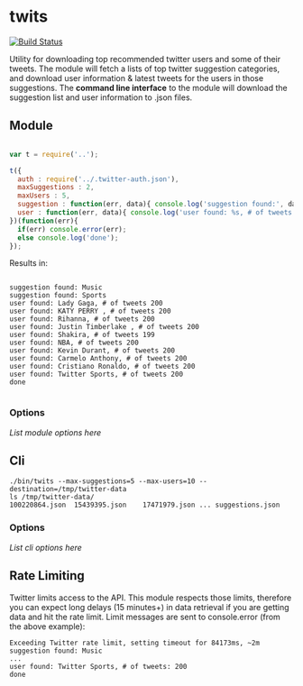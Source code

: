 twits
=====

[![Build Status](https://travis-ci.org/tleen/twits.png?branch=master)](https://travis-ci.org/tleen/twits)

Utility for downloading top recommended twitter users and some of their tweets. The module will fetch a lists of top twitter suggestion categories, and download user information & latest tweets for the users in those suggestions. The **command line interface** to the module will download the suggestion list and user information to .json files.

## Module

```javascript

var t = require('..');

t({
  auth : require('../.twitter-auth.json'),
  maxSuggestions : 2,
  maxUsers : 5,
  suggestion : function(err, data){ console.log('suggestion found:', data.name); },
  user : function(err, data){ console.log('user found: %s, # of tweets', data.name, data.tweets.length); }
})(function(err){
  if(err) console.error(err);
  else console.log('done');
});

```

Results in:

```text

suggestion found: Music
suggestion found: Sports
user found: Lady Gaga, # of tweets 200
user found: KATY PERRY , # of tweets 200
user found: Rihanna, # of tweets 200
user found: Justin Timberlake , # of tweets 200
user found: Shakira, # of tweets 199
user found: NBA, # of tweets 200
user found: Kevin Durant, # of tweets 200
user found: Carmelo Anthony, # of tweets 200
user found: Cristiano Ronaldo, # of tweets 200
user found: Twitter Sports, # of tweets 200
done


```

### Options

*List module options here*

## Cli

```shell
./bin/twits --max-suggestions=5 --max-users=10 --destination=/tmp/twitter-data
ls /tmp/twitter-data/
100220864.json  15439395.json    17471979.json ... suggestions.json
```

### Options

*List cli options here*


## Rate Limiting

Twitter limits access to the API. This module respects those limits, therefore you can expect long delays (15 minutes+) in data retrieval if you are getting data and hit the rate limit. Limit messages are sent to console.error (from the above example):

```text
Exceeding Twitter rate limit, setting timeout for 84173ms, ~2m
suggestion found: Music
...
user found: Twitter Sports, # of tweets: 200
done
```


